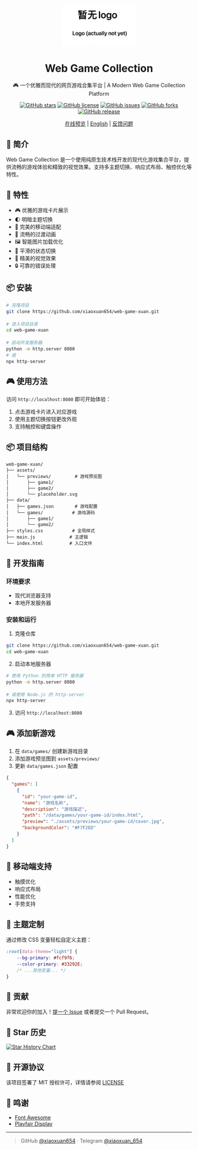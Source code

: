 <p align="center">
  <img src="./assets/previews/logo.png" alt="Web Game Collection" width="200"/>
</p>

<div align="center">

# Web Game Collection

🎮 一个优雅而现代的网页游戏合集平台 | A Modern Web Game Collection Platform

[![GitHub stars](https://img.shields.io/github/stars/xiaoxuan654/web-game-xuan)](https://github.com/xiaoxuan654/web-game-xuan/stargazers)
[![GitHub license](https://img.shields.io/github/license/xiaoxuan654/web-game-xuan)](https://github.com/xiaoxuan654/web-game-xuan/blob/main/LICENSE)
[![GitHub issues](https://img.shields.io/github/issues/xiaoxuan654/web-game-xuan)](https://github.com/xiaoxuan654/web-game-xuan/issues)
[![GitHub forks](https://img.shields.io/github/forks/xiaoxuan654/web-game-xuan)](https://github.com/xiaoxuan654/web-game-xuan/network)
[![GitHub release](https://img.shields.io/github/v/release/xiaoxuan654/web-game-xuan)](https://github.com/xiaoxuan654/web-game-xuan/releases)

[在线预览](https://xiaoxuan654.github.io/web-game-xuan) | [English](./README_EN.md) | [反馈问题](https://github.com/xiaoxuan654/web-game-xuan/issues)

</div>

## 📖 简介

Web Game Collection 是一个使用纯原生技术栈开发的现代化游戏集合平台，提供流畅的游戏体验和精致的视觉效果。支持多主题切换、响应式布局、触控优化等特性。

## 🚀 特性

- 🎮 优雅的游戏卡片展示
- 🌓 明暗主题切换
- 📱 完美的移动端适配
- 🎯 流畅的过渡动画
- 🖼️ 智能图片加载优化
- 🔄 平滑的状态切换
- 💫 精美的视觉效果
- 🔒 可靠的错误处理

## 📦 安装

```bash
# 克隆项目
git clone https://github.com/xiaoxuan654/web-game-xuan.git

# 进入项目目录
cd web-game-xuan

# 启动开发服务器
python -m http.server 8080
# 或
npx http-server
```

## 🎮 使用方法

访问 `http://localhost:8080` 即可开始体验：

1. 点击游戏卡片进入对应游戏
2. 使用主题切换按钮更改外观
3. 支持触控和键盘操作

## 📦 项目结构

```
web-game-xuan/
├── assets/
│   └── previews/         # 游戏预览图
│       ├── game1/
│       ├── game2/
│       └── placeholder.svg
├── data/
│   ├── games.json        # 游戏配置
│   └── games/           # 游戏源码
│       ├── game1/
│       └── game2/
├── styles.css           # 全局样式
├── main.js             # 主逻辑
└── index.html          # 入口文件
```

## 🔧 开发指南

### 环境要求

- 现代浏览器支持
- 本地开发服务器

### 安装和运行

1. 克隆仓库
```bash
git clone https://github.com/xiaoxuan654/web-game-xuan.git
cd web-game-xuan
```

2. 启动本地服务器
```bash
# 使用 Python 的简单 HTTP 服务器
python -m http.server 8080

# 或使用 Node.js 的 http-server
npx http-server
```

3. 访问 `http://localhost:8080`

## 🎮 添加新游戏

1. 在 `data/games/` 创建新游戏目录
2. 添加游戏预览图到 `assets/previews/`
3. 更新 `data/games.json` 配置

```json
{
  "games": [
    {
      "id": "your-game-id",
      "name": "游戏名称",
      "description": "游戏描述",
      "path": "/data/games/your-game-id/index.html",
      "preview": "./assets/previews/your-game-id/cover.jpg",
      "backgroundColor": "#F7F2ED"
    }
  ]
}
```

## 📱 移动端支持

- 触摸优化
- 响应式布局
- 性能优化
- 手势支持

## 🎨 主题定制

通过修改 CSS 变量轻松自定义主题：

```css
:root[data-theme="light"] {
    --bg-primary: #fcf9f6;
    --color-primary: #33292E;
    /* ...其他变量... */
}
```

## 🤝 贡献

非常欢迎你的加入！[提一个 Issue](https://github.com/xiaoxuan654/web-game-xuan/issues/new) 或者提交一个 Pull Request。

## 🌟 Star 历史

[![Star History Chart](https://api.star-history.com/svg?repos=xiaoxuan654/web-game-xuan&type=Date)](https://star-history.com/#xiaoxuan654/web-game-xuan&Date)

## 📄 开源协议

该项目签署了 MIT 授权许可，详情请参阅 [LICENSE](LICENSE)

## 👏 鸣谢

- [Font Awesome](https://fontawesome.com/)
- [Playfair Display](https://fonts.google.com/specimen/Playfair+Display)

---

> GitHub [@xiaoxuan654](https://github.com/xiaoxuan654) · Telegram [@xiaoxuan_654](https://t.me/xiaoxuan_654)
